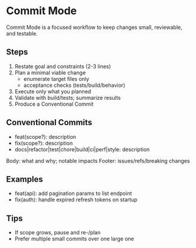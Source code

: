 # Commit Mode

Commit Mode is a focused workflow to keep changes small, reviewable, and testable.

## Steps
1) Restate goal and constraints (2-3 lines)
2) Plan a minimal viable change
   - enumerate target files only
   - acceptance checks (tests/build/behavior)
3) Execute only what you planned
4) Validate with build/tests; summarize results
5) Produce a Conventional Commit

## Conventional Commits
- feat(scope?): description
- fix(scope?): description
- docs|refactor|test|chore|build|ci|perf|style: description

Body: what and why; notable impacts
Footer: issues/refs/breaking changes

## Examples
- feat(api): add pagination params to list endpoint
- fix(auth): handle expired refresh tokens on startup

## Tips
- If scope grows, pause and re-/plan
- Prefer multiple small commits over one large one